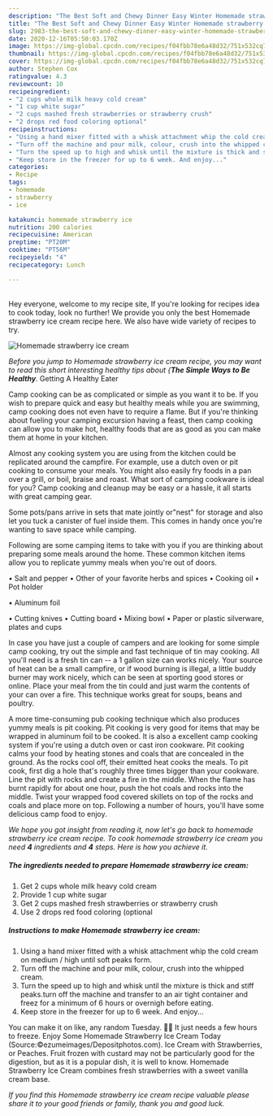 ```yaml
---
description: "The Best Soft and Chewy Dinner Easy Winter Homemade strawberry ice cream"
title: "The Best Soft and Chewy Dinner Easy Winter Homemade strawberry ice cream"
slug: 2983-the-best-soft-and-chewy-dinner-easy-winter-homemade-strawberry-ice-cream
date: 2020-12-16T05:50:03.170Z
image: https://img-global.cpcdn.com/recipes/f04fbb78e6a48d32/751x532cq70/homemade-strawberry-ice-cream-recipe-main-photo.jpg
thumbnail: https://img-global.cpcdn.com/recipes/f04fbb78e6a48d32/751x532cq70/homemade-strawberry-ice-cream-recipe-main-photo.jpg
cover: https://img-global.cpcdn.com/recipes/f04fbb78e6a48d32/751x532cq70/homemade-strawberry-ice-cream-recipe-main-photo.jpg
author: Stephen Cox
ratingvalue: 4.3
reviewcount: 10
recipeingredient:
- "2 cups whole milk heavy cold cream"
- "1 cup white sugar"
- "2 cups mashed fresh strawberries or strawberry crush"
- "2 drops red food coloring optional"
recipeinstructions:
- "Using a hand mixer fitted with a whisk attachment whip the cold cream on medium / high until soft peaks form."
- "Turn off the machine and pour milk, colour, crush into the whipped cream."
- "Turn the speed up to high and whisk until the mixture is thick and stiff peaks.turn off the machine and transfer to an air tight container and freez for a minimum of 6 hours or overnigh before eating."
- "Keep store in the freezer for up to 6 week. And enjoy..."
categories:
- Recipe
tags:
- homemade
- strawberry
- ice

katakunci: homemade strawberry ice 
nutrition: 200 calories
recipecuisine: American
preptime: "PT20M"
cooktime: "PT56M"
recipeyield: "4"
recipecategory: Lunch

---
```

<br>
Hey everyone, welcome to my recipe site, If you're looking for recipes idea to cook today, look no further! We provide you only the best Homemade strawberry ice cream recipe here. We also have wide variety of recipes to try.
<br>


![Homemade strawberry ice cream](https://img-global.cpcdn.com/recipes/f04fbb78e6a48d32/751x532cq70/homemade-strawberry-ice-cream-recipe-main-photo.jpg)

<i>Before you jump to Homemade strawberry ice cream recipe, you may want to read this short interesting healthy tips about {<strong>The Simple Ways to Be Healthy</strong>.</i>
Getting A Healthy Eater

    
Camp cooking can be as complicated or simple as you want it to be. If you wish to prepare quick and easy but healthy meals while you are swimming, camp cooking does not even have to require a flame. But if you're thinking about fueling your camping excursion having a feast, then camp cooking can allow you to make hot, healthy foods that are as good as you can make them at home in your kitchen.

 Almost any cooking system you are using from the kitchen could be replicated around the campfire. For example, use a dutch oven or pit cooking to consume your meals. You might also easily fry foods in a pan over a grill, or boil, braise and roast. What sort of camping cookware is ideal for you? Camp cooking and cleanup may be easy or a hassle, it all starts with great camping gear.

Some pots/pans arrive in sets that mate jointly or"nest" for storage and also let you tuck a canister of fuel inside them. This comes in handy once you're wanting to save space while camping.

Following are some camping items to take with you if you are thinking about preparing some meals around the home. These common kitchen items allow you to replicate yummy meals when you're out of doors.

• Salt and pepper
• Other of your favorite herbs and spices
• Cooking oil
• Pot holder

• Aluminum foil

• Cutting knives
• Cutting board
• Mixing bowl
• Paper or plastic silverware, plates and cups

In case you have just a couple of campers and are looking for some simple camp cooking, try out the simple and fast technique of tin may cooking. All you'll need is a fresh tin can -- a 1 gallon size can works nicely. Your source of heat can be a small campfire, or if wood burning is illegal, a little buddy burner may work nicely, which can be seen at sporting good stores or online. Place your meal from the tin could and just warm the contents of your can over a fire.  This technique works great for soups, beans and poultry.

A more time-consuming pub cooking technique which also produces yummy meals is pit cooking. Pit cooking is very good for items that may be wrapped in aluminum foil to be cooked.  It is also a excellent camp cooking system if you're using a dutch oven or cast iron cookware. Pit cooking calms your food by heating stones and coals that are concealed in the ground. As the rocks cool off, their emitted heat cooks the meals. To pit cook, first dig a hole that's roughly three times bigger than your cookware. Line the pit with rocks and create a fire in the middle. When the flame has burnt rapidly for about one hour, push the hot coals and rocks into the middle. Twist your wrapped food covered skillets on top of the rocks and coals and place more on top. Following a number of hours, you'll have some delicious camp food to enjoy.


<i>We hope you got insight from reading it, now let's go back to homemade strawberry ice cream recipe. To cook homemade strawberry ice cream you need <strong>4</strong> ingredients and <strong>4</strong> steps. Here is how you achieve it.
</i>

##### The ingredients needed to prepare Homemade strawberry ice cream:

1. Get 2 cups whole milk heavy cold cream
1. Provide 1 cup white sugar
1. Get 2 cups mashed fresh strawberries or strawberry crush
1. Use 2 drops red food coloring (optional


##### Instructions to make Homemade strawberry ice cream:

1. Using a hand mixer fitted with a whisk attachment whip the cold cream on medium / high until soft peaks form.
1. Turn off the machine and pour milk, colour, crush into the whipped cream.
1. Turn the speed up to high and whisk until the mixture is thick and stiff peaks.turn off the machine and transfer to an air tight container and freez for a minimum of 6 hours or overnigh before eating.
1. Keep store in the freezer for up to 6 week. And enjoy...


You can make it on like, any random Tuesday. 💁🏼 It just needs a few hours to freeze. Enjoy Some Homemade Strawberry Ice Cream Today (Source:©ezumeimages/Depositphotos.com). Ice Cream with Strawberries, or Peaches. Fruit frozen with custard may not be particularly good for the digestion, but as it is a popular dish, it is well to know. Homemade Strawberry Ice Cream combines fresh strawberries with a sweet vanilla cream base. 

<i>If you find this Homemade strawberry ice cream recipe valuable please share it to your good friends or family, thank you and good luck.</i>
